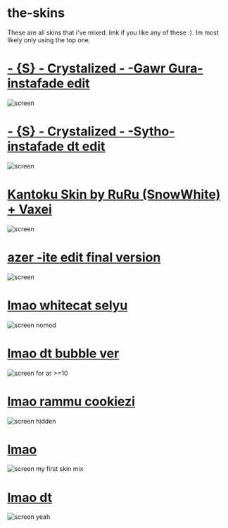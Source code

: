 # the-skins
These are all skins that i've mixed. lmk if you like any of these :). Im most likely only using the top one.
# [-  {S}  - Crystalized - -Gawr Gura- instafade edit](https://mega.nz/file/Y7BXiShC#onfaeXGKrDyeCXMKmVJ3KZnDbJ-oupBARCw9vLn6nNA)
![screen](https://i.imgur.com/cHtgf0Z.png)
# [-  {S}  - Crystalized - -Sytho- instafade dt edit](https://mega.nz/file/0mZUSJxS#-IlkAlDqj-te8NPt5z5qua3Q5Cj1UzFcnPQHFkWiHx0)
![screen](https://i.imgur.com/mpFOA7a.png)
# [Kantoku Skin by RuRu (SnowWhite) + Vaxei](https://mega.nz/file/hyxHgLKC#yZC2kvtDIvwQOy9qKzK0Tt80octq0_ZQzIVcPHTCmtE)
![screen](https://i.imgur.com/KQK3sEI.png)
# [azer -ite edit final version](https://mega.nz/file/g3gChBaC#nDFMaBeOfgLwjgYgZw9GyeA-T_1GGSXy61SlRNsHG70)
![screen](https://i.imgur.com/VNwZb9I.png)
# [lmao whitecat selyu](https://mega.nz/file/9joSzCqZ#D08r65Xla6VZj2RHJC-qSANNze8L0yf1A4vtiNCnWsQ)
![screen](https://i.imgur.com/0OzXPDu.png)
nomod
# [lmao dt bubble ver](https://mega.nz/file/Q7ZnhbTQ#0uHXgR7rrbqK5U7iC-_xtKC85MZuU3BiN0qXArEaBCs)
![screen](https://i.imgur.com/frDGViE.png)
for ar >=10
# [lmao rammu cookiezi](https://mega.nz/file/o3oxGAjI#4ThgYFZvE1shW-d3i4e5TbRf1L59weoG5-NumZMcLDg)
![screen](https://i.imgur.com/9NgiJeQ.png)
hidden
# [lmao](https://mega.nz/file/Fzw23TgK#I1cbfwGw-uVMvKSe-lXkiFqZ4FaB9Hk9PKBtXRF4q-0)
![screen](https://i.imgur.com/FK5iaqC.png)
my first skin mix
# [lmao dt](https://mega.nz/file/hygkzAxB#Gg5i07XcmGtrAqA8przkaw0gO7aKwY1p0Tma7GzAILY)
![screen](https://i.imgur.com/llx0ot9.png)
yeah
